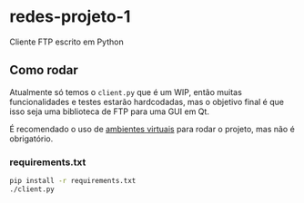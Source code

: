 # redes-projeto-1
Cliente FTP escrito em Python

## Como rodar
Atualmente só temos o `client.py` que é um WIP, então muitas funcionalidades e testes estarão hardcodadas, mas o objetivo final é que isso seja uma biblioteca de FTP para uma GUI em Qt.

É recomendado o uso de [ambientes virtuais](https://docs.python.org/3/library/venv.html) para rodar o projeto, mas não é obrigatório.

### requirements.txt
```sh
pip install -r requirements.txt
./client.py
```
